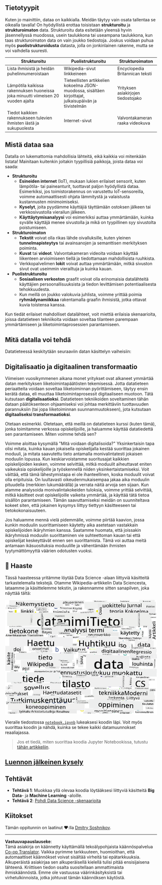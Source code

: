 <!--
CO_OP_TRANSLATOR_METADATA:
{
  "original_hash": "8141e7195841682914be03ef930fe43d",
  "translation_date": "2025-09-03T20:20:38+00:00",
  "source_file": "1-Introduction/01-defining-data-science/README.md",
  "language_code": "fi"
}
-->
## Tietotyypit

Kuten jo mainittiin, dataa on kaikkialla. Meidän täytyy vain osata tallentaa se oikealla tavalla! On hyödyllistä erottaa toisistaan **strukturoitu** ja **strukturoimaton** data. Strukturoitu data esitetään yleensä hyvin jäsennellyssä muodossa, usein taulukkona tai useampana taulukkona, kun taas strukturoimaton data on vain joukko tiedostoja. Joskus voidaan puhua myös **puolistrukturoidusta** datasta, jolla on jonkinlainen rakenne, mutta se voi vaihdella suuresti.

| Strukturoitu                                                                | Puolistrukturoitu                                                                             | Strukturoimaton                        |
| ---------------------------------------------------------------------------- | --------------------------------------------------------------------------------------------- | --------------------------------------- |
| Lista ihmisistä ja heidän puhelinnumeroistaan                               | Wikipedia-sivut linkkeineen                                                                   | Encyclopedia Britannican teksti        |
| Lämpötila kaikissa rakennuksen huoneissa joka minuutti viimeisen 20 vuoden ajalta | Tieteellisten artikkelien kokoelma JSON-muodossa, sisältäen kirjoittajat, julkaisupäivän ja tiivistelmän | Yrityksen asiakirjojen tiedostojako     |
| Tiedot kaikkien rakennukseen tulevien ihmisten iästä ja sukupuolesta         | Internet-sivut                                                                               | Valvontakameran raaka videokuva         |

## Mistä dataa saa

Datalla on lukemattomia mahdollisia lähteitä, eikä kaikkia voi mitenkään listata! Mainitaan kuitenkin joitakin tyypillisiä paikkoja, joista dataa voi saada:

* **Strukturoitu**
  - **Esineiden internet** (IoT), mukaan lukien erilaiset sensorit, kuten lämpötila- tai paineanturit, tuottavat paljon hyödyllistä dataa. Esimerkiksi, jos toimistorakennus on varustettu IoT-sensoreilla, voimme automaattisesti ohjata lämmitystä ja valaistusta kustannusten minimoimiseksi.
  - **Kyselyt**, joita pyydämme käyttäjiä täyttämään ostoksen jälkeen tai verkkosivustolla vierailun jälkeen.
  - **Käyttäytymisanalyysi** voi esimerkiksi auttaa ymmärtämään, kuinka syvälle käyttäjä menee sivustolla ja mikä on tyypillinen syy sivustolta poistumiseen.
* **Strukturoimaton**
  - **Tekstit** voivat olla rikas lähde oivalluksille, kuten yleinen **tunnelmapisteytys** tai avainsanojen ja semanttisen merkityksen poiminta.
  - **Kuvat** tai **videot**. Valvontakameran videoita voidaan käyttää liikenteen arvioimiseen tiellä ja tiedottamaan mahdollisista ruuhkista.
  - Verkkopalvelimen **lokit** voivat auttaa ymmärtämään, mitkä sivuston sivut ovat useimmin vierailtuja ja kuinka kauan.
* **Puolistrukturoitu**
  - **Sosiaalisen verkoston** graafit voivat olla erinomaisia datalähteitä käyttäjien persoonallisuuksista ja tiedon levittämisen potentiaalisesta tehokkuudesta.
  - Kun meillä on joukko valokuvia juhlista, voimme yrittää poimia **ryhmädynamiikkaa** rakentamalla graafin ihmisistä, jotka ottavat kuvia toistensa kanssa.

Kun tiedät erilaiset mahdolliset datalähteet, voit miettiä erilaisia skenaarioita, joissa datatieteen tekniikoita voidaan soveltaa tilanteen parempaan ymmärtämiseen ja liiketoimintaprosessien parantamiseen.

## Mitä datalla voi tehdä

Datatieteessä keskitytään seuraaviin datan käsittelyn vaiheisiin:

## Digitalisaatio ja digitaalinen transformaatio

Viimeisen vuosikymmenen aikana monet yritykset ovat alkaneet ymmärtää datan merkityksen liiketoimintapäätösten tekemisessä. Jotta datatieteen periaatteita voidaan soveltaa liiketoiminnan pyörittämiseen, täytyy ensin kerätä dataa, eli muuttaa liiketoimintaprosessit digitaaliseen muotoon. Tätä kutsutaan **digitalisaatioksi**. Datatieteen tekniikoiden soveltaminen tähän dataan päätöksenteon ohjaamiseksi voi johtaa merkittäviin tuottavuuden parannuksiin (tai jopa liiketoiminnan suunnanmuutokseen), jota kutsutaan **digitaaliseksi transformaatioksi**.

Otetaan esimerkki. Oletetaan, että meillä on datatieteen kurssi (kuten tämä), jonka toimitamme verkossa opiskelijoille, ja haluamme käyttää datatiedettä sen parantamiseen. Miten voimme tehdä sen?

Voimme aloittaa kysymällä "Mitä voidaan digitalisoida?" Yksinkertaisin tapa olisi mitata, kuinka kauan jokaisella opiskelijalla kestää suorittaa jokainen moduuli, ja mitata saavutettu tieto antamalla monivalintatesti jokaisen moduulin lopussa. Kun keskiarvoistamme suoritusajat kaikkien opiskelijoiden kesken, voimme selvittää, mitkä moduulit aiheuttavat eniten vaikeuksia opiskelijoille ja työskennellä niiden yksinkertaistamiseksi.
Voit väittää, että tämä lähestymistapa ei ole ihanteellinen, koska moduulit voivat olla eripituisia. On luultavasti oikeudenmukaisempaa jakaa aika moduulin pituudella (merkkien lukumäärällä) ja verrata näitä arvoja sen sijaan.
Kun alamme analysoida monivalintakokeiden tuloksia, voimme yrittää selvittää, mitkä käsitteet ovat opiskelijoille vaikeita ymmärtää, ja käyttää tätä tietoa sisällön parantamiseen. Tämän saavuttamiseksi meidän on suunniteltava kokeet siten, että jokainen kysymys liittyy tiettyyn käsitteeseen tai tietokokonaisuuteen.

Jos haluamme mennä vielä pidemmälle, voimme piirtää kaavion, jossa kunkin moduulin suorittamiseen käytetty aika asetetaan vastakkain opiskelijoiden ikäryhmien kanssa. Saatamme huomata, että joissakin ikäryhmissä moduulin suorittaminen vie suhteettoman kauan tai että opiskelijat keskeyttävät ennen sen suorittamista. Tämä voi auttaa meitä antamaan ikäsuosituksia moduulille ja vähentämään ihmisten tyytymättömyyttä väärien odotusten vuoksi.

## 🚀 Haaste

Tässä haasteessa yritämme löytää Data Science -alaan liittyviä käsitteitä tarkastelemalla tekstejä. Otamme Wikipedia-artikkelin Data Sciencesta, lataamme ja käsittelemme tekstin, ja rakennamme sitten sanapilven, joka näyttää tältä:

![Sanapilvi Data Sciencesta](../../../../translated_images/ds_wordcloud.664a7c07dca57de017c22bf0498cb40f898d48aa85b3c36a80620fea12fadd42.fi.png)

Vieraile tiedostossa [`notebook.ipynb`](../../../../../../../../../1-Introduction/01-defining-data-science/notebook.ipynb ':ignore') lukeaksesi koodin läpi. Voit myös suorittaa koodin ja nähdä, kuinka se tekee kaikki datamuunnokset reaaliajassa.

> Jos et tiedä, miten suorittaa koodia Jupyter Notebookissa, tutustu [tähän artikkeliin](https://soshnikov.com/education/how-to-execute-notebooks-from-github/).

## [Luennon jälkeinen kysely](https://ff-quizzes.netlify.app/en/ds/)

## Tehtävät

* **Tehtävä 1**: Muokkaa yllä olevaa koodia löytääksesi liittyviä käsitteitä **Big Data**- ja **Machine Learning** -aloille.
* **Tehtävä 2**: [Pohdi Data Science -skenaarioita](assignment.md)

## Kiitokset

Tämän oppitunnin on laatinut ♥️:lla [Dmitry Soshnikov](http://soshnikov.com).

---

**Vastuuvapauslauseke**:  
Tämä asiakirja on käännetty käyttämällä tekoälypohjaista käännöspalvelua [Co-op Translator](https://github.com/Azure/co-op-translator). Vaikka pyrimme tarkkuuteen, huomioithan, että automaattiset käännökset voivat sisältää virheitä tai epätarkkuuksia. Alkuperäistä asiakirjaa sen alkuperäisellä kielellä tulisi pitää ensisijaisena lähteenä. Kriittisen tiedon osalta suositellaan ammattimaista ihmiskäännöstä. Emme ole vastuussa väärinkäsityksistä tai virhetulkinnoista, jotka johtuvat tämän käännöksen käytöstä.